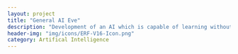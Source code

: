 ```yaml
---
layout: project
title: "General AI Eve"
description: "Development of an AI which is capable of learning without limitations"
header-img: "img/icons/ERF-V16-Icon.png"
category: Artifical Intelligence
---
```

